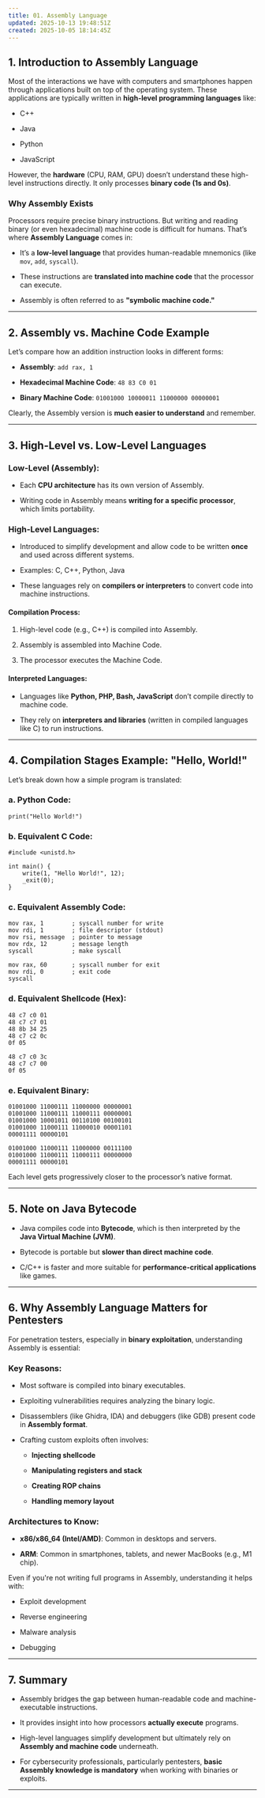 ```yaml
---
title: 01. Assembly Language
updated: 2025-10-13 19:48:51Z
created: 2025-10-05 18:14:45Z
---
```


## 1\. Introduction to Assembly Language

Most of the interactions we have with computers and smartphones happen through applications built on top of the operating system. These applications are typically written in **high-level programming languages** like:

- C++
    
- Java
    
- Python
    
- JavaScript
    

However, the **hardware** (CPU, RAM, GPU) doesn’t understand these high-level instructions directly. It only processes **binary code (1s and 0s)**.

### Why Assembly Exists

Processors require precise binary instructions. But writing and reading binary (or even hexadecimal) machine code is difficult for humans. That’s where **Assembly Language** comes in:

- It’s a **low-level language** that provides human-readable mnemonics (like `mov`, `add`, `syscall`).
    
- These instructions are **translated into machine code** that the processor can execute.
    
- Assembly is often referred to as **"symbolic machine code."**
    

* * *

## 2\. Assembly vs. Machine Code Example

Let’s compare how an addition instruction looks in different forms:

- **Assembly**: `add rax, 1`
    
- **Hexadecimal Machine Code**: `48 83 C0 01`
    
- **Binary Machine Code**: `01001000 10000011 11000000 00000001`
    

Clearly, the Assembly version is **much easier to understand** and remember.

* * *

## 3\. High-Level vs. Low-Level Languages

### Low-Level (Assembly):

- Each **CPU architecture** has its own version of Assembly.
    
- Writing code in Assembly means **writing for a specific processor**, which limits portability.
    

### High-Level Languages:

- Introduced to simplify development and allow code to be written **once** and used across different systems.
    
- Examples: C, C++, Python, Java
    
- These languages rely on **compilers or interpreters** to convert code into machine instructions.
    

#### Compilation Process:

1.  High-level code (e.g., C++) is compiled into Assembly.
    
2.  Assembly is assembled into Machine Code.
    
3.  The processor executes the Machine Code.
    

#### Interpreted Languages:

- Languages like **Python, PHP, Bash, JavaScript** don’t compile directly to machine code.
    
- They rely on **interpreters and libraries** (written in compiled languages like C) to run instructions.
    

* * *

## 4\. Compilation Stages Example: "Hello, World!"

Let’s break down how a simple program is translated:

### a. Python Code:

```
print("Hello World!")

```

### b. Equivalent C Code:

```
#include <unistd.h>

int main() {
    write(1, "Hello World!", 12);
    _exit(0);
}

```

### c. Equivalent Assembly Code:

```
mov rax, 1        ; syscall number for write
mov rdi, 1        ; file descriptor (stdout)
mov rsi, message  ; pointer to message
mov rdx, 12       ; message length
syscall           ; make syscall

mov rax, 60       ; syscall number for exit
mov rdi, 0        ; exit code
syscall

```

### d. Equivalent Shellcode (Hex):

```
48 c7 c0 01
48 c7 c7 01
48 8b 34 25
48 c7 c2 0c
0f 05

48 c7 c0 3c
48 c7 c7 00
0f 05
```

### e. Equivalent Binary:

```
01001000 11000111 11000000 00000001
01001000 11000111 11000111 00000001
01001000 10001011 00110100 00100101
01001000 11000111 11000010 00001101 
00001111 00000101

01001000 11000111 11000000 00111100 
01001000 11000111 11000111 00000000 
00001111 00000101
```

Each level gets progressively closer to the processor’s native format.

* * *

## 5\. Note on Java Bytecode

- Java compiles code into **Bytecode**, which is then interpreted by the **Java Virtual Machine (JVM)**.
    
- Bytecode is portable but **slower than direct machine code**.
    
- C/C++ is faster and more suitable for **performance-critical applications** like games.
    

* * *

## 6\. Why Assembly Language Matters for Pentesters

For penetration testers, especially in **binary exploitation**, understanding Assembly is essential:

### Key Reasons:

- Most software is compiled into binary executables.
    
- Exploiting vulnerabilities requires analyzing the binary logic.
    
- Disassemblers (like Ghidra, IDA) and debuggers (like GDB) present code in **Assembly format**.
    
- Crafting custom exploits often involves:
    
    - **Injecting shellcode**
        
    - **Manipulating registers and stack**
        
    - **Creating ROP chains**
        
    - **Handling memory layout**
        

### Architectures to Know:

- **x86/x86_64 (Intel/AMD)**: Common in desktops and servers.
    
- **ARM**: Common in smartphones, tablets, and newer MacBooks (e.g., M1 chip).
    

Even if you're not writing full programs in Assembly, understanding it helps with:

- Exploit development
    
- Reverse engineering
    
- Malware analysis
    
- Debugging
    

* * *

## 7\. Summary

- Assembly bridges the gap between human-readable code and machine-executable instructions.
    
- It provides insight into how processors **actually execute** programs.
    
- High-level languages simplify development but ultimately rely on **Assembly and machine code** underneath.
    
- For cybersecurity professionals, particularly pentesters, **basic Assembly knowledge is mandatory** when working with binaries or exploits.
    

* * *

&nbsp;
